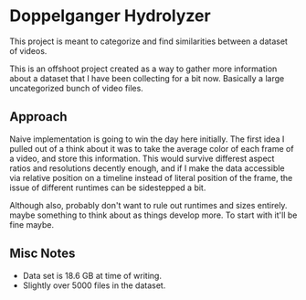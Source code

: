 # Doppelganger Hydrolyzer

This project is meant to categorize and find similarities between a dataset of videos.

This is an offshoot project created as a way to gather more information about a dataset that I have been collecting 
for a bit now. Basically a large uncategorized bunch of video files. 

## Approach 

Naive implementation is going to win the day here initially. The first idea I pulled out of a think about it was to 
take the average color of each frame of a video, and store this information. This would survive differest aspect ratios 
and resolutions decently enough, and if I make the data accessible via relative position on a timeline instead of literal
position of the frame, the issue of different runtimes can be sidestepped a bit. 

Although also, probably don't want to rule out runtimes and sizes entirely. maybe something to think about as things 
develop more. To start with it'll be fine maybe. 

## Misc Notes

- Data set is 18.6 GB at time of writing. 
- Slightly over 5000 files in the dataset.


